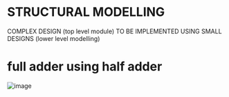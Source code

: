 # STRUCTURAL MODELLING 
COMPLEX DESIGN (top level module) TO BE IMPLEMENTED USING SMALL DESIGNS (lower level modelling)

# full adder using half adder
![image](https://github.com/user-attachments/assets/405eb944-eecd-4be2-97ca-db1c4e6dd03c)
